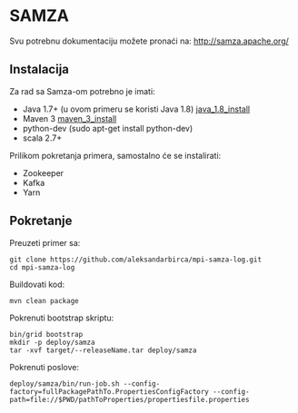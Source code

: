 # SAMZA

Svu potrebnu dokumentaciju možete pronaći na: http://samza.apache.org/

## Instalacija

Za rad sa Samza-om potrebno je imati:
* Java 1.7+ (u ovom primeru se koristi Java 1.8) [java_1.8_install](http://tecadmin.net/install-oracle-java-8-jdk-8-ubuntu-via-ppa/)
* Maven 3 [maven_3_install](http://stackoverflow.com/questions/15630055/how-to-install-maven-3-on-ubuntu-15-04-14-10-14-04-lts-13-10-13-04-12-10-12-04-b)
* python-dev (sudo apt-get install python-dev)
* scala 2.7+

Prilikom pokretanja primera, samostalno će se instalirati:
* Zookeeper
* Kafka
* Yarn

## Pokretanje

Preuzeti primer sa: 
```
git clone https://github.com/aleksandarbirca/mpi-samza-log.git
cd mpi-samza-log
```

Buildovati kod:
```
mvn clean package
```

Pokrenuti bootstrap skriptu:
```
bin/grid bootstrap
mkdir -p deploy/samza
tar -xvf target/--releaseName.tar deploy/samza
```

Pokrenuti poslove:
```
deploy/samza/bin/run-job.sh --config-factory=fullPackagePathTo.PropertiesConfigFactory --config-path=file://$PWD/pathToProperties/propertiesfile.properties 
```
